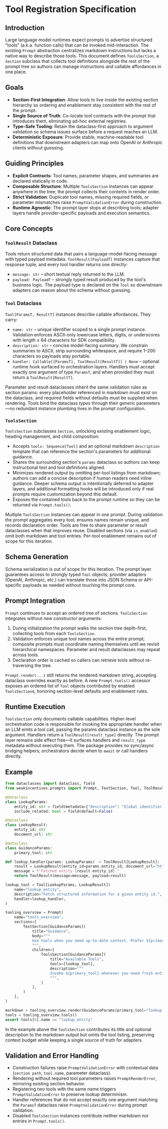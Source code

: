 # Tool Registration Specification

## Introduction
Large language model runtimes expect prompts to advertise structured "tools" (a.k.a. function calls) that can be invoked
mid-interaction. The existing `Prompt` abstraction centralizes markdown instructions but lacks a native way to describe
those tools. This document defines `ToolsSection`, a `Section` subclass that collects tool definitions alongside the rest
of the prompt tree so authors can manage instructions and callable affordances in one place.

## Goals
- **Section-First Integration**: Allow tools to live inside the existing section hierarchy so ordering and enablement stay
  consistent with the rest of the prompt.
- **Single Source of Truth**: Co-locate tool contracts with the prompt that introduces them, eliminating ad-hoc external
  registries.
- **Type-Safe Tooling**: Retain the dataclass-first approach to argument validation so schema issues surface before a
  request reaches an LLM.
- **Deterministic Exposure**: Provide stable, machine-readable tool definitions that downstream adapters can map onto
  OpenAI or Anthropic clients without guessing.

## Guiding Principles
- **Explicit Contracts**: Tool names, parameter shapes, and summaries are declared statically in code.
- **Composable Structure**: Multiple `ToolsSection` instances can appear anywhere in the tree; the prompt collects their
  contents in render order.
- **Strict Validation**: Duplicate tool names, missing required fields, or parameter mismatches raise
  `PromptValidationError` during construction.
- **Runtime Agnostic**: The prompt layer stops at describing tools; adapter layers handle provider-specific payloads and
  execution semantics.

## Core Concepts
### `ToolResult` Dataclass
Tools return structured data that pairs a language-model-facing message with typed payload metadata. `ToolResult[PayloadT]`
instances capture that response tuple, and every tool handler returns one directly:
- `message: str` – short textual reply returned to the LLM.
- `payload: PayloadT` – strongly typed result produced by the tool's business logic. The payload type is declared on the
  `Tool` so downstream adapters can reason about the schema without guessing.

### `Tool` Dataclass
`Tool[ParamsT, ResultT]` instances describe callable affordances. They carry:
- `name: str` – unique identifier scoped to a single prompt instance. Validation enforces ASCII-only lowercase letters,
  digits, or underscores with length ≤ 64 characters for SDK compatibility.
- `description: str` – concise model-facing summary. We constrain summaries to ASCII, strip surrounding whitespace, and
  require 1–200 characters so payloads stay portable.
- `handler: Callable[[ParamsT], ToolResult[ResultT]] | None` – optional runtime hook surfaced to orchestration layers.
  Handlers must accept exactly one argument of type `ParamsT`, and when provided they must return a `ToolResult[ResultT]`.

Parameter and result dataclasses inherit the same validation rules as section params: every placeholder referenced in
markdown must exist on the dataclass, and required fields without defaults must be supplied when rendering. Tools bind the
dataclass *types* through their generic parameters—no redundant instance plumbing lives in the prompt configuration.

### `ToolsSection`
`ToolsSection` subclasses `Section`, unlocking existing enablement logic, heading management, and child composition:
- Accepts `tools: Sequence[Tool]` and an optional markdown `description` template that can reference the section's
  parameters for additional guidance.
- Shares the surrounding section's `params` dataclass so authors can keep instructional text and tool definitions aligned.
- Minimizes rendered output by omitting per-tool listings from markdown; authors can add a concise description if human
  readers need inline guidance. Deeper schema output is intentionally deferred to adapter layers, and additional
  formatting hooks will be introduced only if real prompts require customization beyond this default.
- Exposes the contained tools back to the prompt runtime so they can be returned via `Prompt.tools()`.

Multiple `ToolsSection` instances can appear in one prompt. During validation the prompt aggregates every tool, ensures
names remain unique, and records declaration order. Tools are free to share parameter or result dataclasses when that
improves reuse. Disabled sections (via `is_enabled`) omit
both markdown and tool entries. Per-tool enablement remains out of scope for this iteration.

## Schema Generation
Schema serialization is out of scope for this iteration. The prompt layer guarantees access to strongly typed `Tool`
objects; provider adapters (OpenAI, Anthropic, etc.) can translate those into JSON Schema or API-specific payloads as
needed without touching the prompt core.

## Prompt Integration
`Prompt` continues to accept an ordered tree of sections. `ToolsSection` integrates without new constructor arguments:
1. During initialization the prompt walks the section tree depth-first, collecting tools from each `ToolsSection`.
2. Validation enforces unique tool names across the entire prompt; composite prompts must coordinate naming themselves
   until we revisit hierarchical namespaces. Parameter and result dataclasses may repeat across tools.
3. Declaration order is cached so callers can retrieve tools without re-traversing the tree.

`Prompt.render(...)` still returns the rendered markdown string, accepting dataclass overrides exactly as before. A new
`Prompt.tools()` accessor exposes an ordered list of `Tool` objects contributed by enabled `ToolsSection`s, honoring
section-level defaults and enablement rules.

## Runtime Execution
`ToolsSection` only documents callable capabilities. Higher-level orchestration code is responsible for invoking the
appropriate handler when an LLM emits a tool call, passing the params dataclass instance as the sole argument. Handlers
return a `ToolResult[result_type]` directly. The prompt layer remains side effect free—it surfaces handlers and
`result_type` metadata without executing them. The package provides no sync/async bridging helpers; orchestrators decide
when to `await` or call handlers directly.

## Example
```python
from dataclasses import dataclass, field
from weakincentives.prompts import Prompt, TextSection, Tool, ToolResult, ToolsSection

@dataclass
class LookupParams:
    entity_id: str = field(metadata={"description": "Global identifier to fetch"})
    include_related: bool = field(default=False)

@dataclass
class LookupResult:
    entity_id: str
    document_url: str

@dataclass
class GuidanceParams:
    primary_tool: str

def lookup_handler(params: LookupParams) -> ToolResult[LookupResult]:
    result = LookupResult(entity_id=params.entity_id, document_url="https://example.com")
    message = f"Fetched entity {result.entity_id}."
    return ToolResult(message=message, payload=result)

lookup_tool = Tool[LookupParams, LookupResult](
    name="lookup_entity",
    description="Fetch structured information for a given entity id.",
    handler=lookup_handler,
)

tooling_overview = Prompt(
    name="tools_overview",
    sections=[
        TextSection[GuidanceParams](
            title="Guidance",
            body="""
            Use tools when you need up-to-date context. Prefer ${primary_tool} for critical lookups.
            """,
            children=[
                ToolsSection[GuidanceParams](
                    title="Available Tools",
                    tools=[lookup_tool],
                    description="""
                    Invoke ${primary_tool} whenever you need fresh entity context.
                    """,
                )
            ],
        )
    ],
)

markdown = tooling_overview.render(GuidanceParams(primary_tool="lookup_entity"))
tools = tooling_overview.tools()
assert tools[0].name == "lookup_entity"
```

In the example above the `ToolsSection` contributes its title and optional description to the markdown output but omits
the tool listing, preserving context budget while keeping a single source of truth for adapters.

## Validation and Error Handling
- Construction failures raise `PromptValidationError` with contextual data (`section path`, `tool.name`, parameter
  dataclass).
- Rendering without required tool parameters raises `PromptRenderError`, mirroring existing section behavior.
- Registering two tools with the same name triggers `PromptValidationError` to preserve lookup determinism.
- Handler references that do not accept exactly one argument matching the `ParamsT` dataclass raise
  `PromptValidationError` during prompt validation.
- Disabled `ToolsSection` instances contribute neither markdown nor entries in `Prompt.tools()`.

